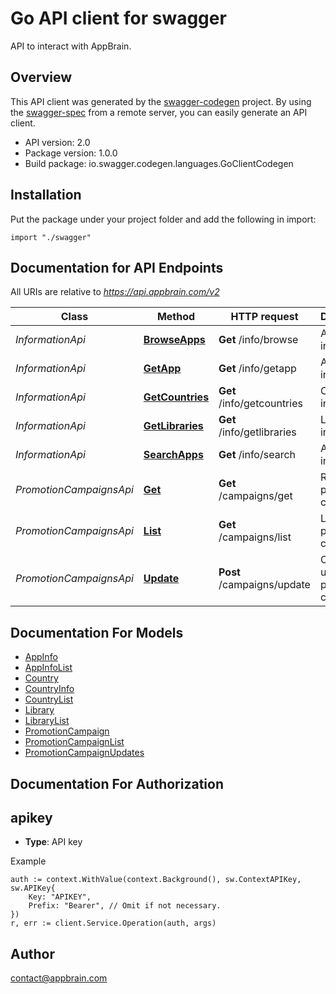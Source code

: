 # Go API client for swagger

API to interact with AppBrain.

## Overview
This API client was generated by the [swagger-codegen](https://github.com/swagger-api/swagger-codegen) project.  By using the [swagger-spec](https://github.com/swagger-api/swagger-spec) from a remote server, you can easily generate an API client.

- API version: 2.0
- Package version: 1.0.0
- Build package: io.swagger.codegen.languages.GoClientCodegen

## Installation
Put the package under your project folder and add the following in import:
```golang
import "./swagger"
```

## Documentation for API Endpoints

All URIs are relative to *https://api.appbrain.com/v2*

Class | Method | HTTP request | Description
------------ | ------------- | ------------- | -------------
*InformationApi* | [**BrowseApps**](docs/InformationApi.md#browseapps) | **Get** /info/browse | Apps information
*InformationApi* | [**GetApp**](docs/InformationApi.md#getapp) | **Get** /info/getapp | App information
*InformationApi* | [**GetCountries**](docs/InformationApi.md#getcountries) | **Get** /info/getcountries | Countries information
*InformationApi* | [**GetLibraries**](docs/InformationApi.md#getlibraries) | **Get** /info/getlibraries | Libraries information
*InformationApi* | [**SearchApps**](docs/InformationApi.md#searchapps) | **Get** /info/search | Apps information
*PromotionCampaignsApi* | [**Get**](docs/PromotionCampaignsApi.md#get) | **Get** /campaigns/get | Retrieves a promotion campaign
*PromotionCampaignsApi* | [**List**](docs/PromotionCampaignsApi.md#list) | **Get** /campaigns/list | Lists all promotion campaigns
*PromotionCampaignsApi* | [**Update**](docs/PromotionCampaignsApi.md#update) | **Post** /campaigns/update | Creates or updates a promotion campaign


## Documentation For Models

 - [AppInfo](docs/AppInfo.md)
 - [AppInfoList](docs/AppInfoList.md)
 - [Country](docs/Country.md)
 - [CountryInfo](docs/CountryInfo.md)
 - [CountryList](docs/CountryList.md)
 - [Library](docs/Library.md)
 - [LibraryList](docs/LibraryList.md)
 - [PromotionCampaign](docs/PromotionCampaign.md)
 - [PromotionCampaignList](docs/PromotionCampaignList.md)
 - [PromotionCampaignUpdates](docs/PromotionCampaignUpdates.md)


## Documentation For Authorization

## apikey
- **Type**: API key 

Example
```golang
auth := context.WithValue(context.Background(), sw.ContextAPIKey, sw.APIKey{
	Key: "APIKEY",
	Prefix: "Bearer", // Omit if not necessary.
})
r, err := client.Service.Operation(auth, args)
```

## Author

contact@appbrain.com

